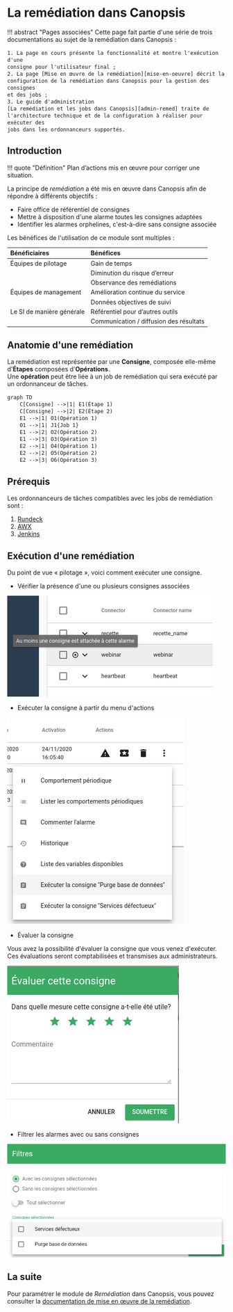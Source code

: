 # La remédiation dans Canopsis

!!! abstract "Pages associées"
    Cette page fait partie d'une série de trois documentations au sujet de la
    remédiation dans Canopsis :
    
    1. La page en cours présente la fonctionnalité et montre l'exécution d'une
    consigne pour l'utilisateur final ;
    2. La page [Mise en œuvre de la remédiation][mise-en-oeuvre] décrit la
    configuration de la remédiation dans Canopsis pour la gestion des consignes
    et des jobs ;
    3. Le guide d'administration
    [La remédiation et les jobs dans Canopsis][admin-remed] traite de
    l'architecture technique et de la configuration à réaliser pour exécuter des
    jobs dans les ordonnanceurs supportés.

## Introduction

!!! quote "Définition"
    Plan d’actions mis en œuvre pour corriger une situation.

La principe de *remédiation* a été mis en œuvre dans Canopsis afin de répondre
à différents objectifs :

* Faire office de référentiel de consignes
* Mettre à disposition d'une alarme toutes les consignes adaptées
* Identifier les alarmes orphelines, c'est-à-dire sans consigne associée

Les bénéfices de l'utilisation de ce module sont multiples :

| Bénéficiaires                 | Bénéfices                                |
|:----------------------------- |:---------------------------------------- |
| Équipes de pilotage           | Gain de temps                            |
|                               | Diminution du risque d’erreur            |
|                               | Observance des remédiations              |
| Équipes de management         | Amélioration continue du service         |
|                               | Données objectives de suivi              |
| Le SI de manière générale     | Référentiel pour d’autres outils         |
|                               | Communication / diffusion des résultats  |

## Anatomie d'une remédiation

La remédiation est représentée par une **Consigne**, composée elle-même
d'**Étapes** composées d'**Opérations**.  
Une **opération** peut être liée à un job de remédiation qui sera exécuté par un
ordonnanceur de tâches.

```mermaid
graph TD
    C[Consigne] -->|1| E1(Étape 1)
    C[Consigne] -->|2| E2(Étape 2)
    E1 -->|1| O1(Opération 1)
    O1 -->|1| J1{Job 1}
    E1 -->|2| O2(Opération 2)
    E1 -->|3| O3(Opération 3)
    E2 -->|1| O4(Opération 1)
    E2 -->|2| O5(Opération 2)
    E2 -->|3| O6(Opération 3)
```

## Prérequis

Les ordonnanceurs de tâches compatibles avec les jobs de remédiation sont :

1. [Rundeck](https://www.rundeck.com/)
2. [AWX](https://www.ansible.com/products/awx-project)
2. [Jenkins](https://www.jenkins.io/)

## Exécution d'une remédiation

Du point de vue « pilotage », voici comment exécuter une consigne.  

* Vérifier la présence d'une ou plusieurs consignes associées

![Présence](./img/remediation_consigne_existe.png)

* Exécuter la consigne à partir du menu d'actions

![Exécuter](./img/remediation_consigne_executer.png)

* Évaluer la consigne

Vous avez la possibilité d'évaluer la consigne que vous venez d'exécuter.
Ces évaluations seront comptabilisées et transmises aux administrateurs.

![Évaluer](./img/remediation_consigne_evaluation.png)

* Filtrer les alarmes avec ou sans consignes

![Filtrer](./img/remediation_consigne_filtres.png)

## La suite

Pour paramétrer le module de *Remédiation* dans Canopsis, vous pouvez consulter
la [documentation de mise en œuvre de la remédiation][mise-en-oeuvre].

[mise-en-oeuvre]: ./mise-en-oeuvre.md
[admin-remed]: ../../guide-administration/remediation/index.md
